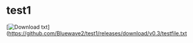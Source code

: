 # test1
<!-- BEGIN LATEST DOWNLOAD BUTTON -->
[![Download txt](https://custom-icon-badges.herokuapp.com/badge/-Download-blue?style=for-the-badge&logo=download&logoColor=white "Download txt")](https://github.com/Bluewave2/test1/releases/download/v0.3/testfile.txt
<!-- END LATEST DOWNLOAD BUTTON -->
